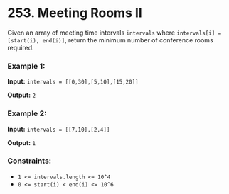 # 253. Meeting Rooms II

Given an array of meeting time intervals `intervals` where `intervals[i] = [start(i), end(i)]`, return the minimum number of conference rooms required.

### Example 1:

**Input:** `intervals = [[0,30],[5,10],[15,20]]`

**Output:** `2`

### Example 2:

**Input:** `intervals = [[7,10],[2,4]]`

**Output:** `1`

### Constraints:

* `1 <= intervals.length <= 10^4`
* `0 <= start(i) < end(i) <= 10^6`